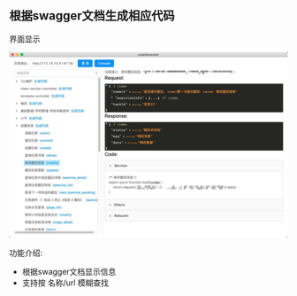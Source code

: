 ## 根据swagger文档生成相应代码

界面显示

![软件界面](https://github.com/YueHui/codeGenerator/raw/master/code.png)


功能介绍:

* 根据swagger文档显示信息
* 支持按 名称/url 模糊查找
